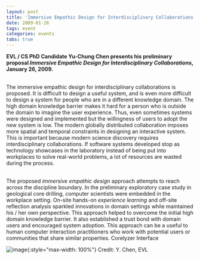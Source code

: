 ```yaml
---
layout: post
title: 'Immersive Empathic Design for Interdisciplinary Collaborations'
date: 2009-01-26
tags: event
categories: events
tabs: true
---
```


<strong>EVL / CS PhD Candidate Yu-Chung Chen presents his preliminary proposal <em>Immersive Empathic Design for Interdisciplinary Collaborations</em>, January 26, 2009.</strong><br><br>

The immersive empathic design for interdisciplinary collaborations is proposed. It is difficult to design a useful system, and is even more difficult to design a system for people who are in a different knowledge domain. The high domain knowledge barrier makes it hard for a person who is outside the domain to imagine the user experience. Thus, even sometimes systems were designed and implemented but the willingness of users to adopt the new system is low. The modern globally distributed collaboration imposes more spatial and temporal constraints in designing an interactive system. This is important because modern science discovery requires interdisciplinary collaborations. If software systems developed stop as technology showcases in the laboratory instead of being put into workplaces to solve real-world problems, a lot of resources are wasted during the process.<br><br>

The proposed <em>immersive empathic design</em> approach attempts to reach across the discipline boundary. In the preliminary exploratory case study in geological core drilling, computer scientists were embedded in the workplace setting. On-site hands-on <em>experience learning</em> and off-site reflection analysis sparkled innovations in domain settings while maintained his / her own perspective. This approach helped to overcome the initial high domain knowledge barrier. It also established a trust bond with domain users and encouraged system adoption. This approach can be a useful to human computer interaction practitioners who work with potential users or communities that share similar properties.
Corelyzer Interface

![image](https://www.evl.uic.edu/output/originals/corewall_1-09.png-srcw.jpg){:style="max-width: 100%"}
Credit: Y. Chen, EVL

